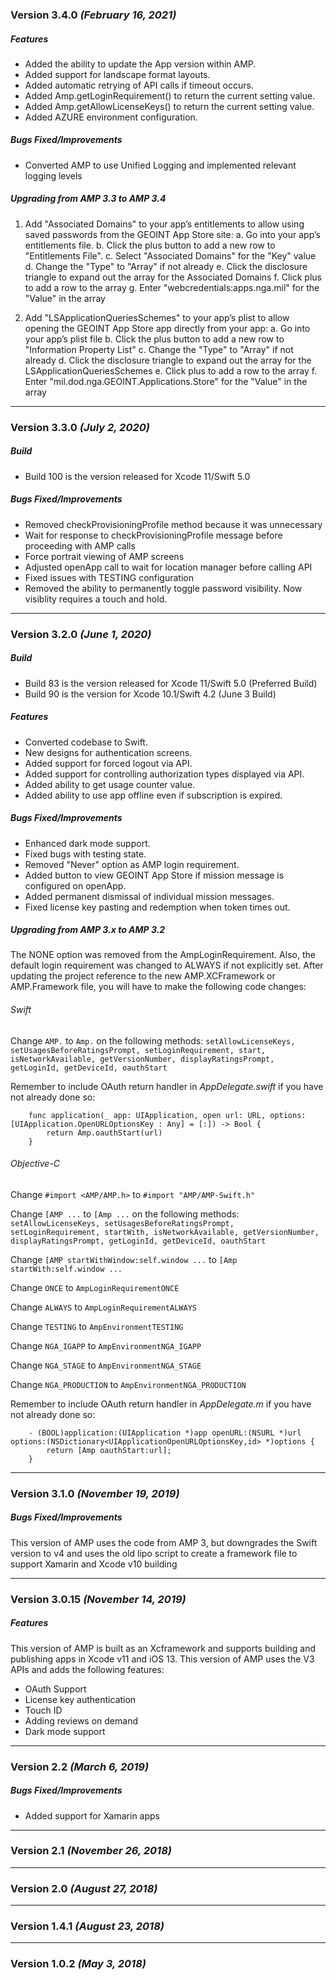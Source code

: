 ### Version 3.4.0 *(February 16, 2021)*

##### Features
* Added the ability to update the App version within AMP.
* Added support for landscape format layouts.
* Added automatic retrying of API calls if timeout occurs.
* Added Amp.getLoginRequirement() to return the current setting value.
* Added Amp.getAllowLicenseKeys() to return the current setting value.
* Added AZURE environment configuration.

##### Bugs Fixed/Improvements
* Converted AMP to use Unified Logging and implemented relevant logging levels

##### Upgrading from AMP 3.3 to AMP 3.4
1. Add "Associated Domains" to your app’s entitlements to allow using saved passwords from the GEOINT App Store site:
        a. Go into your app’s entitlements file.
        b. Click the plus button to add a new row to "Entitlements File".
        c. Select "Associated Domains" for the "Key" value
        d. Change the "Type" to "Array" if not already
        e. Click the disclosure triangle to expand out the array for the Associated Domains
        f. Click plus to add a row to the array
        g. Enter "webcredentials:apps.nga.mil" for the "Value" in the array
    
2. Add "LSApplicationQueriesSchemes" to your app’s plist to allow opening the GEOINT App Store app directly from your app:
        a. Go into your app’s plist file
        b. Click the plus button to add a new row to "Information Property List"
        c. Change the "Type" to "Array" if not already
        d. Click the disclosure triangle to expand out the array for the LSApplicationQueriesSchemes
        e. Click plus to add a row to the array
        f. Enter "mil.dod.nga.GEOINT.Applications.Store" for the "Value" in the array


----------------------------------------------------------------
### Version 3.3.0 *(July 2, 2020)*

##### Build
* Build 100 is the version released for Xcode 11/Swift 5.0 

##### Bugs Fixed/Improvements
* Removed checkProvisioningProfile method because it was unnecessary
* Wait for response to checkProvisioningProfile message before proceeding with AMP calls
* Force portrait viewing of AMP screens
* Adjusted openApp call to wait for location manager before calling API 
* Fixed issues with TESTING configuration
* Removed the ability to permanently toggle password visibility.  Now visiblity requires a touch and hold.


----------------------------------------------------------------
### Version 3.2.0 *(June 1, 2020)*

##### Build
* Build 83 is the version released for Xcode 11/Swift 5.0 (Preferred Build)
* Build 90 is the version for Xcode 10.1/Swift 4.2 (June 3 Build)

##### Features
* Converted codebase to Swift.
* New designs for authentication screens.
* Added support for forced logout via API.
* Added support for controlling authorization types displayed via API.
* Added ability to get usage counter value.
* Added ability to use app offline even if subscription is expired.

##### Bugs Fixed/Improvements
* Enhanced dark mode support.
* Fixed bugs with testing state.
* Removed "Never" option as AMP login requirement.
* Added button to view GEOINT App Store if mission message is configured on openApp.
* Added permanent dismissal of individual mission messages.
* Fixed license key pasting and redemption when token times out.

##### Upgrading from AMP 3.x to AMP 3.2
The NONE option was removed from the AmpLoginRequirement.  Also, the default login requirement was changed to ALWAYS if not explicitly set.  After updating the project reference to the new AMP.XCFramework or AMP.Framework file, you will have to make the following code changes:

###### _Swift_
Change `AMP.` to `Amp.` on the following methods:
 `setAllowLicenseKeys, setUsagesBeforeRatingsPrompt, setLoginRequirement, start, isNetworkAvailable, getVersionNumber, displayRatingsPrompt, getLoginId, getDeviceId, oauthStart`

Remember to include OAuth return handler in *AppDelegate.swift* if you have not already done so:
                
        func application(_ app: UIApplication, open url: URL, options: [UIApplication.OpenURLOptionsKey : Any] = [:]) -> Bool {
            return Amp.oauthStart(url)
        }


###### _Objective-C_
Change `#import <AMP/AMP.h>` to `#import "AMP/AMP-Swift.h"`

Change `[AMP ...` to `[Amp ...` on the following methods:
`setAllowLicenseKeys, setUsagesBeforeRatingsPrompt, setLoginRequirement, startWith, isNetworkAvailable, getVersionNumber, displayRatingsPrompt, getLoginId, getDeviceId, oauthStart`

Change `[AMP startWithWindow:self.window ...` to `[Amp startWith:self.window ...`

Change `ONCE` to `AmpLoginRequirementONCE`

Change `ALWAYS` to `AmpLoginRequirementALWAYS`

Change `TESTING` to `AmpEnvironmentTESTING`

Change `NGA_IGAPP` to `AmpEnvironmentNGA_IGAPP`

Change `NGA_STAGE` to `AmpEnvironmentNGA_STAGE`

Change `NGA_PRODUCTION` to `AmpEnvironmentNGA_PRODUCTION`

Remember to include OAuth return handler in *AppDelegate.m* if you have not already done so:

        - (BOOL)application:(UIApplication *)app openURL:(NSURL *)url options:(NSDictionary<UIApplicationOpenURLOptionsKey,id> *)options {
            return [Amp oauthStart:url];
        }



----------------------------------------------------------------
### Version 3.1.0 *(November 19, 2019)*

##### Bugs Fixed/Improvements
This version of AMP uses the code from AMP 3, but downgrades the Swift version to v4 and uses the old lipo script to create a framework file to support Xamarin and Xcode v10 building


----------------------------------------------------------------
### Version 3.0.15 *(November 14, 2019)*

##### Features
This version of AMP is built as an Xcframework and supports building and publishing apps in Xcode v11 and iOS 13. This version of AMP uses the V3 APIs and adds the following features:
* OAuth Support 
* License key authentication 
* Touch ID 
* Adding reviews on demand 
* Dark mode support


----------------------------------------------------------------
### Version 2.2 *(March 6, 2019)*

##### Bugs Fixed/Improvements
* Added support for Xamarin apps


----------------------------------------------------------------
### Version 2.1  *(November 26, 2018)*


----------------------------------------------------------------
### Version 2.0  *(August 27, 2018)*


----------------------------------------------------------------
### Version 1.4.1  *(August 23, 2018)*


----------------------------------------------------------------
### Version 1.0.2  *(May 3, 2018)*

